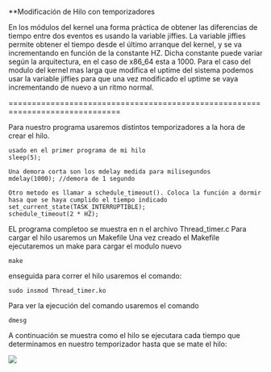 **Modificación de Hilo con temporizadores

En los módulos del kernel una forma práctica de obtener las diferencias de tiempo entre dos eventos es usando 
la variable jiffies. La variable jiffies permite obtener el tiempo desde el último arranque del kernel, y se va incrementando en función de la constante HZ. Dicha constante puede variar según la arquitectura, en el
 caso de x86_64 esta a 1000. Para el caso del modulo del kernel mas larga que modifica el uptime del sistema
 podemos usar la variable jiffies para que una vez modificado el uptime se vaya incrementando de nuevo a un
 ritmo normal.

==============================================================================

Para nuestro programa usaremos distintos temporizadores a la hora de crear el hilo.

	usado en el primer programa de mi hilo
	sleep(5);

	Una demora corta son los mdelay medida para milisegundos
	mdelay(1000); //demora de 1 segundo

	Otro metodo es llamar a schedule_timeout(). Coloca la función a dormir hasa que se haya cumplido el tiempo indicado
	set_current_state(TASK_INTERRUPTIBLE);
	schedule_timeout(2 * HZ);


EL programa completoo se muestra en n el archivo Thread_timer.c
Para cargar el hilo usaremos un Makefile
Una vez creado el Makefile ejecutaremos un make para cargar el modulo nuevo

`make`

enseguida para correr el hilo usaremos el comando:

`sudo insmod Thread_timer.ko`

Para ver la ejecución del comando usaremos el comando 

`dmesg`

A continuación se muestra como el hilo se ejecutara cada tiempo que determinamos en nuestro temporizador
hasta que se mate el hilo:

<IMG src=https://github.com/Vura212/diplo-ks/blob/master/03-timers/Vura212/Timer_1.png>
